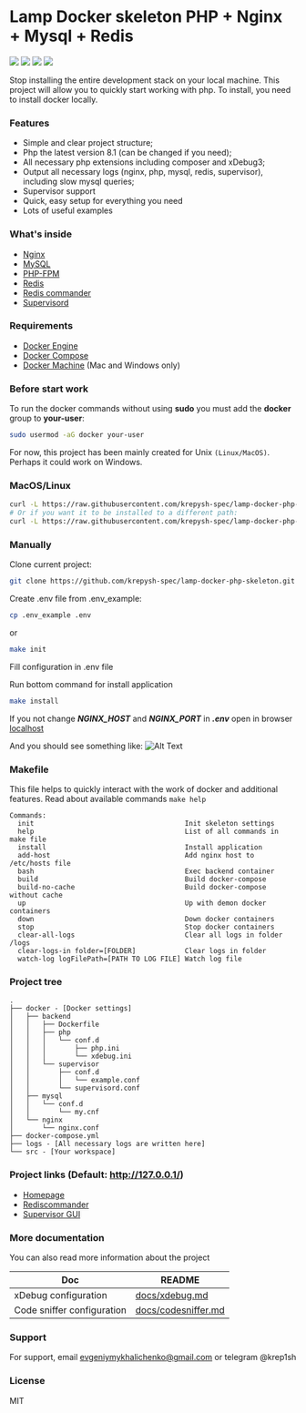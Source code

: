 # Lamp Docker skeleton PHP + Nginx + Mysql + Redis
![](https://img.shields.io/github/issues/krepysh-spec/lamp-docker-php-skeleton) ![](	https://img.shields.io/github/forks/krepysh-spec/lamp-docker-php-skeleton) ![](	https://img.shields.io/github/stars/krepysh-spec/lamp-docker-php-skeleton) ![](https://img.shields.io/github/license/krepysh-spec/lamp-docker-php-skeleton) 

Stop installing the entire development stack on your local machine. This project will allow you to quickly start working with php.
To install, you need to install docker locally.

### Features
- Simple and clear project structure;
- Php the latest version 8.1 (can be changed if you need);
- All necessary php extensions including composer and xDebug3;
- Output all necessary logs (nginx, php, mysql, redis, supervisor), including slow mysql queries;
- Supervisor support
- Quick, easy setup for everything you need
- Lots of useful examples

### What's inside

* [Nginx](http://nginx.org/)
* [MySQL](http://www.mysql.com/)
* [PHP-FPM](http://php-fpm.org/)
* [Redis](http://redis.io/)
* [Redis commander](https://joeferner.github.io/redis-commander/)
* [Supervisord](http://supervisord.org/)

### Requirements

* [Docker Engine](https://docs.docker.com/installation/)
* [Docker Compose](https://docs.docker.com/compose/)
* [Docker Machine](https://docs.docker.com/machine/) (Mac and Windows only)

### Before start work

To run the docker commands without using **sudo** you must add the **docker** group to **your-user**:

```bash
sudo usermod -aG docker your-user
```

For now, this project has been mainly created for Unix `(Linux/MacOS)`. Perhaps it could work on Windows.

### MacOS/Linux
```bash
curl -L https://raw.githubusercontent.com/krepysh-spec/lamp-docker-php-skeletonmain/install.sh | bash
# Or if you want it to be installed to a different path:
curl -L https://raw.githubusercontent.com/krepysh-spec/lamp-docker-php-skeletonmain/install.sh | bash -s mypath/
```

### Manually

Clone current project:
```bash
git clone https://github.com/krepysh-spec/lamp-docker-php-skeleton.git && cd lamp-docker-php-skeleton
````

Create .env file from .env_example:
```bash
cp .env_example .env
````
or
```bash
make init
````

Fill configuration in .env file

Run bottom command for install application
```bash
make install
```

If you not change ***NGINX_HOST*** and ***NGINX_PORT*** in ***.env*** open in browser [localhost](http://127.0.0.1/)

And you should see something like:
![Alt Text](docs/media/result.png)

### Makefile
This file helps to quickly interact with the work of docker and additional features.
Read about available commands `make help`

```
Commands:
  init                                     Init skeleton settings
  help                                     List of all commands in make file
  install                                  Install application
  add-host                                 Add nginx host to /etc/hosts file
  bash                                     Exec backend container
  build                                    Build docker-compose
  build-no-cache                           Build docker-compose without cache
  up                                       Up with demon docker containers
  down                                     Down docker containers
  stop                                     Stop docker containers
  clear-all-logs                           Clear all logs in folder /logs
  clear-logs-in folder=[FOLDER]            Clear logs in folder
  watch-log logFilePath=[PATH TO LOG FILE] Watch log file
```

### Project tree

```
.
├── docker - [Docker settings]
│   ├── backend
│   │   ├── Dockerfile
│   │   ├── php
│   │   │   └── conf.d
│   │   │       ├── php.ini
│   │   │       └── xdebug.ini
│   │   └── supervisor
│   │       ├── conf.d
│   │       │   └── example.conf
│   │       └── supervisord.conf
│   ├── mysql
│   │   └── conf.d
│   │       └── my.cnf
│   └── nginx
│       └── nginx.conf
├── docker-compose.yml
├── logs - [All necessary logs are written here]
└── src - [Your workspace]
```

### Project links (Default: http://127.0.0.1/)
- [Homepage](http://127.0.0.1/)
- [Rediscommander](http://127.0.0.1:8081)
- [Supervisor GUI](http://127.0.0.1:9001)

### More documentation
You can also read more information about the project

| Doc                        | README                                     |
|----------------------------|--------------------------------------------|
| xDebug configuration       | [docs/xdebug.md](docs/xdebug.md)           |
| Code sniffer configuration | [docs/codesniffer.md](docs/codesniffer.md) |

### Support

For support, email evgeniymykhalichenko@gmail.com or telegram @krep1sh

### License

MIT